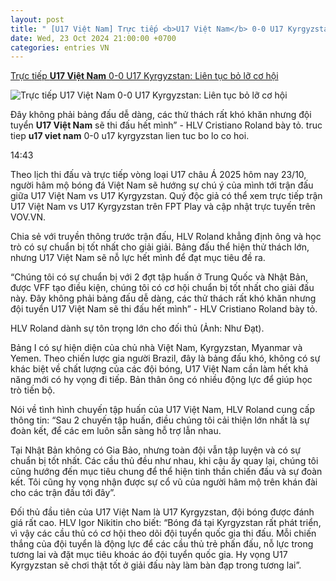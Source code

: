 ```yaml
---
layout: post
title: " [U17 Việt Nam] Trực tiếp <b>U17 Việt Nam</b> 0-0 U17 Kyrgyzstan: Liên tục bỏ lỡ cơ hội"
date: Wed, 23 Oct 2024 21:00:00 +0700
categories: entries VN
---
```

[Trực tiếp <b>U17 Việt Nam</b> 0-0 U17 Kyrgyzstan: Liên tục bỏ lỡ cơ hội](https://vov.vn/the-thao/truc-tiep-u17-viet-nam-0-0-u17-kyrgyzstan-lien-tuc-bo-lo-co-hoi-post1130296.vov)

![Trực tiếp <b>U17 Việt Nam</b> 0-0 U17 Kyrgyzstan: Liên tục bỏ lỡ cơ hội](https://vov-media.emitech.vn/sites/default/files/styles/og_image/public/2024-10/truc_tiep_u17_viet_nam_vs_u17_kyrgyzstan_trong_khuon_kho_vong_loai_u17_chau_a_2025_10.jpg?v=1729695423)

Đây không phải bảng đấu dễ dàng, các thử thách rất khó khăn nhưng đội tuyển <b>U17 Việt Nam</b> sẽ thi đấu hết mình” - HLV Cristiano Roland bày tỏ. truc tiep <b>u17 viet nam</b> 0-0 u17 kyrgyzstan lien tuc bo lo co hoi.

14:43

Theo lịch thi đấu và trực tiếp vòng loại U17 châu Á 2025 hôm nay 23/10, người hâm mộ bóng đá Việt Nam sẽ hướng sự chú ý của mình tới trận đấu giữa U17 Việt Nam vs U17 Kyrgyzstan. Quý độc giả có thể xem trực tiếp trận U17 Việt Nam vs U17 Kyrgyzstan trên FPT Play và cập nhật trực tuyến trên VOV.VN.

Chia sẻ với truyền thông trước trận đấu, HLV Roland khẳng định ông và học trò có sự chuẩn bị tốt nhất cho giải giải. Bảng đấu thể hiện thử thách lớn, nhưng U17 Việt Nam sẽ nỗ lực hết mình để đạt mục tiêu đề ra.

“Chúng tôi có sự chuẩn bị với 2 đợt tập huấn ở Trung Quốc và Nhật Bản, được VFF tạo điều kiện, chúng tôi có cơ hội chuẩn bị tốt nhất cho giải đấu này. Đây không phải bảng đấu dễ dàng, các thử thách rất khó khăn nhưng đội tuyển U17 Việt Nam sẽ thi đấu hết mình” - HLV Cristiano Roland bày tỏ.

HLV Roland dành sự tôn trọng lớn cho đối thủ (Ảnh: Như Đạt).

Bảng I có sự hiện diện của chủ nhà Việt Nam, Kyrgyzstan, Myanmar và Yemen. Theo chiến lược gia người Brazil, đây là bảng đấu khó, không có sự khác biệt về chất lượng của các đội bóng, U17 Việt Nam cần làm hết khả năng mới có hy vọng đi tiếp. Bản thân ông có nhiều động lực để giúp học trò tiến bộ.

Nói về tình hình chuyến tập huấn của U17 Việt Nam, HLV Roland cung cấp thông tin: “Sau 2 chuyến tập huấn, điều chúng tôi cải thiện lớn nhất là sự đoàn kết, để các em luôn sẵn sàng hỗ trợ lẫn nhau.

Tại Nhật Bản không có Gia Bảo, nhưng toàn đội vẫn tập luyện và có sự chuẩn bị tốt nhất. Các cầu thủ đều như nhau, khi cậu ấy quay lại, chúng tôi cũng hướng đến mục tiêu chung để thể hiện tinh thần chiến đấu và sự đoàn kết. Tôi cũng hy vọng nhận được sự cổ vũ của người hâm mộ trên khán đài cho các trận đấu tới đây”.

Đối thủ đầu tiên của U17 Việt Nam là U17 Kyrgyzstan, đội bóng được đánh giá rất cao. HLV Igor Nikitin cho biết: “Bóng đá tại Kyrgyzstan rất phát triển, vì vậy các cầu thủ có cơ hội theo dõi đội tuyển quốc gia thi đấu. Mỗi chiến thắng của đội tuyển là động lực để các cầu thủ trẻ phấn đấu, nỗ lực trong tương lai và đặt mục tiêu khoác áo đội tuyển quốc gia. Hy vọng U17 Kyrgyzstan sẽ chơi thật tốt ở giải đấu này làm bàn đạp trong tương lai”.


